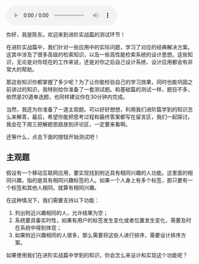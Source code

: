 <audio title="测一测 _ 高性能检索系统的实战知识，你掌握了多少？" src="https://static001.geekbang.org/resource/audio/ae/38/ae32bcb7db5ed1d25fe003626c159138.mp3" controls="controls"></audio> 
<p>你好，我是陈东。欢迎来到进阶实战篇的测试环节！</p><p>在进阶实战篇中，我们针对一些应用中的实际问题，学习了对应的经典解决方案。这其中涉及了很多高级的检索知识，以及一些高性能检索系统的设计思想。这些知识，无论是对你现在的工作来说，还是对你之后自己设计系统、设计应用都会有非常大的帮助。</p><p>那这些知识你都掌握了多少呢？为了让你能检验自己的学习效果，同时也能巩固之前讲过的知识，我特别给你准备了一套测试题。和基础篇的测试一样，题目不多，依然是20道单选题，也同样建议你在30分钟内完成。</p><p>当然，我还为你准备了一道主观题。可以好好想想，利用我们进阶篇学到的知识怎么来解答，最后，希望你能把思考过程和最终答案都写在留言区，我们一起探讨。我会在下周三把解题思路放到评论区，一定要来看啊。</p><p>还等什么，点击下面的按钮开始测试吧！<br>
<a href="http://time.geekbang.org/quiz/intro?act_id=131&amp;exam_id=283"><img src="https://static001.geekbang.org/resource/image/28/a4/28d1be62669b4f3cc01c36466bf811a4.png" alt=""></a></p><h2>主观题</h2><p>假设有一个移动互联网应用，要实现找到附近具有相同兴趣的人功能。这里面的相同兴趣，指的是具有相同兴趣标签的人。如果一个人身上有多个标签，那只要有一个标签和其他人相同，就算有相同兴趣。</p><p>在这种情况下，我们需要支持以下功能：</p><ol>
<li>列出附近兴趣相同的人，允许结果为空；</li>
<li>系统要具备实时性，如果有用户的标签发生变化或者位置发生变化，需要及时在系统中得到体现；</li>
<li>如果附近兴趣相同的人很多，那么需要将这些人进行排序，需要设计排序方案。</li>
</ol><!-- [[[read_end]]] --><p>如果使用我们在进阶实战篇中学到的知识，你会怎么来设计和实现这个功能呢？</p>